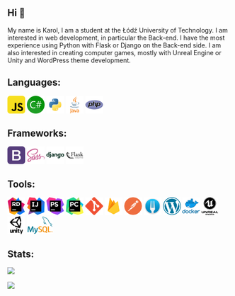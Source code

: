 ## Hi 👋

My name is Karol, I am a student at the Łódź University of Technology. I am interested in web development, in particular the Back-end. I have the most experience using Python with Flask or Django on the Back-end side. I am also interested in creating computer games, mostly with Unreal Engine or Unity and WordPress theme development.

## Languages: 

<p align="left">
	<img height="40" src="./icons/javascript.png">
	<img height="40" src="./icons/csharp.png">
	<img height="40" src="./icons/python.png">
	<img height="40" src="./icons/java.png">
	<img height="40" src="./icons/php.png">
</p>

## Frameworks: 

<p align="left">
	<img height="40" src="./icons/bootstrap.png">
	<img height="40" src="./icons/sass.png">
	<img height="40" src="./icons/django.png">
	<img height="40" src="./icons/flask.png">
</p>


## Tools: 

<p align="left">
	<img height="40" src="./icons/ide_rider.png">
	<img height="40" src="./icons/ide_intellij.png">
	<img height="40" src="./icons/ide_phpstorm.png">
	<img height="40" src="./icons/ide_pycharm.png">
	<img height="40" src="./icons/git.png">
	<img height="40" src="./icons/firebase.png">
	<img height="40" src="./icons/postman.png">
	<img height="40" src="./icons/fork.png">
	<img height="40" src="./icons/wordpress.png">
	<img height="40" src="./icons/docker.png">
	<img height="40" src="./icons/unreal-engine.png">
	<img height="40" src="./icons/unity.png">
	<img height="40" src="./icons/mysql.png">
</p>
 
## Stats: 

<p align="left">
	<img src="https://github-readme-streak-stats.herokuapp.com?user=karolprofic]"/>
</p>

<p align="left">
	<img src="https://github-readme-stats.vercel.app/api/top-langs/?username=karolprofic&exclude_repo=Fishy-Towers&layout=compact"/>
</p>

